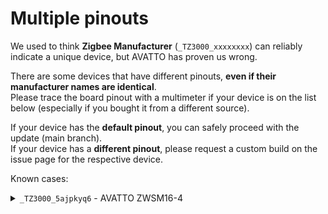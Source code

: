 # Multiple pinouts

We used to think **Zigbee Manufacturer** (`_TZ3000_xxxxxxxx`) can reliably indicate a unique device, but AVATTO has proven us wrong.

There are some devices that have different pinouts, **even if their manufacturer names are identical**.  
Please trace the board pinout with a multimeter if your device is on the list below (especially if you bought it from a different source).

If your device has the **default pinout**, you can safely proceed with the update (main branch).  
If your device has a **different pinout**, please request a custom build on the issue page for the respective device.

Known cases:

<details>
<summary> <code>_TZ3000_5ajpkyq6</code> - AVATTO ZWSM16-4 </summary>
<br>

Pinout 1 (was default until v17.x), reported by @paddenstoeltje in [#9](https://github.com/romasku/tuya-zigbee-switch/issues/9):  
`BC2u;LD2i;SD7u;RB6;SC0u;RD4;SA0u;RC1;SA1u;RC4;`

**Pinout 2 (is default since v17.x)**, reported by @clumsy-stefan and @andrei-lazarov in [#9](https://github.com/romasku/tuya-zigbee-switch/issues/9):  
`BC2u;LD2i;SD3u;RC0;SD7u;RD4;SB6u;RC1;SA0u;RC4;`  
Source: [AliExpress](https://vi.aliexpress.com/item/1005007247647375.html) (no affiliate)

</details>


